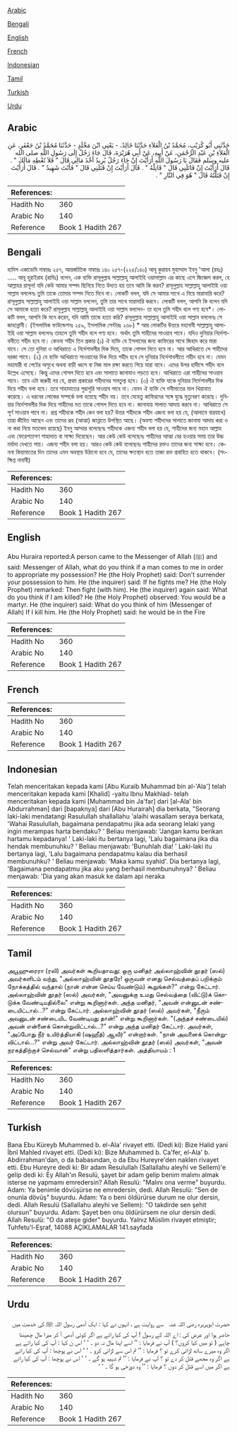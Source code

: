 [Arabic](#arabic)

[Bengali](#bengali)

[English](#english)

[French](#french)

[Indonesian](#indonesian)

[Tamil](#tamil)

[Turkish](#turkish)

[Urdu](#urdu)

## Arabic


<div dir="rtl" lang="ar" style={{fontSize:'larger',backgroundColor:'#f8f9fa',padding:20}}>
حَدَّثَنِي أَبُو كُرَيْبٍ، مُحَمَّدُ بْنُ الْعَلاَءِ حَدَّثَنَا خَالِدٌ، - يَعْنِي ابْنَ مَخْلَدٍ - حَدَّثَنَا مُحَمَّدُ بْنُ جَعْفَرٍ، عَنِ الْعَلاَءِ بْنِ عَبْدِ الرَّحْمَنِ، عَنْ أَبِيهِ، عَنْ أَبِي هُرَيْرَةَ، قَالَ جَاءَ رَجُلٌ إِلَى رَسُولِ اللَّهِ صلى الله عليه وسلم فَقَالَ يَا رَسُولَ اللَّهِ أَرَأَيْتَ إِنْ جَاءَ رَجُلٌ يُرِيدُ أَخْذَ مَالِي قَالَ ‏"‏ فَلاَ تُعْطِهِ مَالَكَ ‏"‏ ‏.‏ قَالَ أَرَأَيْتَ إِنْ قَاتَلَنِي قَالَ ‏"‏ قَاتِلْهُ ‏"‏ ‏.‏ قَالَ أَرَأَيْتَ إِنْ قَتَلَنِي قَالَ ‏"‏ فَأَنْتَ شَهِيدٌ ‏"‏ ‏.‏ قَالَ أَرَأَيْتَ إِنْ قَتَلْتُهُ قَالَ ‏"‏ هُوَ فِي النَّارِ ‏"‏ ‏.‏
</div>
<div style={{backgroundColor:'#f8f9fa',padding:20, marginBottom: 10}}><table> <thead> <tr> <th>References:</th> <th></th> </tr> </thead> <tbody><tr><td>Hadith No</td><td>360</td></tr><tr><td>Arabic No</td><td>140</td></tr><tr><td>Reference</td><td>Book 1 Hadith 267</td></tr></tbody></table></div>

## Bengali


<div dir="ltr" lang="bn" style={{fontSize:'larger',backgroundColor:'#f8f9fa',padding:20}}>
হাদিস একাডেমি নাম্বারঃ ২৫৭, আন্তর্জাতিক নাম্বারঃ ১৪০ ২৫৭-(২২৫/১৪০) আবূ কুরায়ব মুহাম্মাদ ইবনু 'আলা (রহঃ) ..... আবূ হুরাইরাহ (রাযিঃ) বলেন, এক ব্যক্তি রাসূলুল্লাহ সাল্লাল্লাহু আলাইহি ওয়াসাল্লাম এর কাছে এসে জিজ্ঞেস করল, হে আল্লাহর রাসূল! যদি কেউ আমার সম্পদ ছিনিয়ে নিতে উদ্যত হয় তবে আমি কি করব? রাসূলুল্লাহ সাল্লাল্লাহু আলাইহি ওয়া সাল্লাম বললেনঃ তুমি তাকে তোমার সম্পদ নিতে দিবে না। লোকটি বলল, যদি সে আমার সাথে এ নিয়ে মারামারি করে? রাসূলুল্লাহ সাল্লাল্লাহু আলাইহি ওয়া সাল্লাম বললেন, তুমি তার সাথে মারামারি করবে। লোকটি বলল, আপনি কি বলেন যদি সে আমাকে হত্যা করে? রাসূলুল্লাহ সাল্লাল্লাহু আলাইহি ওয়া সাল্লাম বললেন- তা হলে তুমি শহীদ বলে গণ্য হবে*। লোকটি বলল, আপনি কি মনে করেন, যদি আমি তাকে হত্যা করি? রাসূলুল্লাহ সাল্লাল্লাহু আলাইহি ওয়া সাল্লাম বললেনঃ সে জাহান্নামী। (ইসলামিক ফাউন্ডেশনঃ ২৫৯, ইসলামিক সেন্টারঃ ২৬৮) * আর লোকটির উত্তরে মহানাবী সাল্লাল্লাহু আলাইহি ওয়া সাল্লাম বললেনঃ তাহলে তুমি শহীদ বলে গণ্য হবে। অর্থাৎ তুমি শাহীদের সাওয়াব পাবে। যদিও দুনিয়ার নির্দেশাবলীতে শহীদ হবে না। কেননা শহীদ তিন প্রকার (১) ঐ ব্যক্তি যে ইসলামের জন্য কাফিরের সাথে জিহাদ করে মারা যাবে। সে তো দুনিয়া ও আখিরাতে এ নির্দেশাবলীর দিক দিয়ে, তাকে গোসল দিতে হবে না। আর আখিরাতে সে শাহীদের দরজা পাবে। (২) যে ব্যক্তি আখিরাতে সাওয়াবের দিক দিয়ে শহীদ হবে সে দুনিয়ার নির্দেশাবলীতে শহীদ হবে না। যেমন মহামারী বা পেটের অসুখে অথবা বাড়ী ধ্বসে বা নিজ মাল রক্ষা করতে গিয়ে মারা যাবে। এদের উপর হাদীসে শহীদ বলে উল্লেখ এসেছে। কিন্তু এদের গোসল দিতে হবে এবং সালাতে জানাযাও পড়তে হবে। আখিরাতে এরা শাহীদের সাওয়াব পাবে। তবে এটা জরুরী নয় যে, প্রথম প্রকারের শহীদদের সমতুল্য হবে। (৩) ঐ ব্যক্তি যাকে দুনিয়ার নির্দেশাবলীর দিক দিয়ে শহীদ বলা হবে। তবে শাহাদাতের পুরাপুরি সাওয়াব পাবে না। যেমন ঐ ব্যক্তি সে গনীমাতের মাল খিয়ানাত করেছে। এ ধরনের লোকের সম্পর্কে বলা হয়েছে শহীদ নয়। তবে যেহেতু কাফিরদের সঙ্গে যুদ্ধে মৃত্যুবরণ করেছে। দুনিয়ার নির্দেশাবলীর দিক দিয়ে শাহীদের মত তাকে গোসল দিতে হবে না। জানাযায় সালাত আদায় করবে না। আখিরাতে সে পূর্ণ সাওয়াব পাবে না। প্রশ্ন শহীদকে শহীদ কেন বলা হয়? উত্তর শহীদকে শহীদ এজন্য বলা হয় যে, (আলামে বারযাখে) তারা জীবিত আছেন এবং তাদের রূহ (আত্মা) জান্নাতে উপস্থিত আছে। (অবশ্য শহীদদের সালাতে জানাযা আদায় করা ও না করা নিয়ে মতভেদ রয়েছে) ইবনু আম্মার বলেছেনঃ শহীদকে এজন্য শহীদ বলা হয় যে, শাহীদের জন্য মহান আল্লাহ এবং ফেরেশতাগণ শাহাদাত বা সাক্ষ্য দিয়েছেন। আর কেউ কেউ বলেছেনঃ শাহীদের আত্মা বের হওয়ার সময় তার উচ্চ মর্যাদা দেখতে পায়। এজন্য শহীদ বলা হয়। আরও কেউ কেউ বলেছেনঃ শাহীদের রক্তও তাদের জন্য সাক্ষ্য হবে। কেননা কিয়ামাতের দিন তাদের এমন অবস্থায় উঠানো হবে যে, তাদের ক্ষতস্থান হতে তাজা রক্ত প্রবাহিত হতে থাকবে। (সংক্ষিপ্ত নাবাবী)
</div>
<div style={{backgroundColor:'#f8f9fa',padding:20, marginBottom: 10}}><table> <thead> <tr> <th>References:</th> <th></th> </tr> </thead> <tbody><tr><td>Hadith No</td><td>360</td></tr><tr><td>Arabic No</td><td>140</td></tr><tr><td>Reference</td><td>Book 1 Hadith 267</td></tr></tbody></table></div>

## English


<div dir="ltr" lang="en" style={{fontSize:'larger',backgroundColor:'#f8f9fa',padding:20}}>
Abu Huraira reported:A person came to the Messenger of Allah (ﷺ) and said: Messenger of Allah, what do you think if a man comes to me in order to appropriate my possession? He (the Holy Prophet) said: Don't surrender your possession to him. He (the inquirer) said: If he fights me? He (the Holy Prophet) remarked: Then fight (with him). He (the inquirer) again said: What do you think if I am killed? He (the Holy Prophet) observed: You would be a martyr. He (the inquirer) said: What do you think of him (Messenger of Allah) If I kill him. He (the Holy Prophet) said: he would be in the Fire
</div>
<div style={{backgroundColor:'#f8f9fa',padding:20, marginBottom: 10}}><table> <thead> <tr> <th>References:</th> <th></th> </tr> </thead> <tbody><tr><td>Hadith No</td><td>360</td></tr><tr><td>Arabic No</td><td>140</td></tr><tr><td>Reference</td><td>Book 1 Hadith 267</td></tr></tbody></table></div>

## French


<div dir="ltr" lang="fr" style={{fontSize:'larger',backgroundColor:'#f8f9fa',padding:20}}>

</div>
<div style={{backgroundColor:'#f8f9fa',padding:20, marginBottom: 10}}><table> <thead> <tr> <th>References:</th> <th></th> </tr> </thead> <tbody><tr><td>Hadith No</td><td>360</td></tr><tr><td>Arabic No</td><td>140</td></tr><tr><td>Reference</td><td>Book 1 Hadith 267</td></tr></tbody></table></div>

## Indonesian


<div dir="ltr" lang="id" style={{fontSize:'larger',backgroundColor:'#f8f9fa',padding:20}}>
Telah menceritakan kepada kami [Abu Kuraib Muhammad bin al-'Ala'] telah menceritakan kepada kami [Khalid] -yaitu Ibnu Makhlad- telah menceritakan kepada kami [Muhammad bin Ja'far] dari [al-Ala' bin Abdurrahman] dari [bapaknya] dari [Abu Hurairah] dia berkata, "Seorang laki-laki mendatangi Rasulullah shallallahu 'alaihi wasallam seraya berkata, 'Wahai Rasulullah, bagaimana pendapatmu jika ada seorang lelaki yang ingin merampas harta bendaku? ' Beliau menjawab: 'Jangan kamu berikan hartamu kepadanya! ' Laki-laki itu bertanya lagi, 'Lalu bagaimana jika dia hendak membunuhku? ' Beliau menjawab: 'Bunuhlah dia! ' Laki-laki itu bertanya lagi, 'Lalu bagaimana pendapatmu kalau dia berhasil membunuhku? ' Beliau menjawab: 'Maka kamu syahid'. Dia bertanya lagi, 'Bagaimana pendapatmu jika aku yang berhasil membunuhnya? ' Beliau menjawab: 'Dia yang akan masuk ke dalam api neraka
</div>
<div style={{backgroundColor:'#f8f9fa',padding:20, marginBottom: 10}}><table> <thead> <tr> <th>References:</th> <th></th> </tr> </thead> <tbody><tr><td>Hadith No</td><td>360</td></tr><tr><td>Arabic No</td><td>140</td></tr><tr><td>Reference</td><td>Book 1 Hadith 267</td></tr></tbody></table></div>

## Tamil


<div dir="ltr" lang="ta" style={{fontSize:'larger',backgroundColor:'#f8f9fa',padding:20}}>
அபூஹுரைரா (ரலி) அவர்கள் கூறியதாவது: ஒரு மனிதர் அல்லாஹ்வின் தூதர் (ஸல்) அவர்களிடம் வந்து, "அல்லாஹ்வின் தூதரே! ஒருவன் எனது செல்வத்தைப் பறிக்கும் நோக்கத்தில் வந்தால் (நான் என்ன செய்ய வேண்டும்) கூறுங்கள்?" என்று கேட்டார். அல்லாஹ்வின் தூதர் (ஸல்) அவர்கள், "அவனுக்கு உமது செல்வத்தை (விட்டு)க் கொடுக்க வேண்டியதில்லை" என்று கூறினார்கள். அந்த மனிதர், "அவன் என்னுடன் சண்டையிட்டால்...?" என்று கேட்டார். அல்லாஹ்வின் தூதர் (ஸல்) அவர்கள், "நீரும் அவனுடன் சண்டையிட வேண்டியது தான்!" என்று கூறினார்கள். "(அந்தச் சண்டையில்) அவன் என்னைக் கொன்றுவிட்டால்...?" என்று அந்த மனிதர் கேட்டார். அவர்கள், "அப்போது நீர் உயிர்த்தியாகி (ஷஹீத்) ஆவீர்" என்றார்கள். "நான் அவனைக் கொன்றுவிட்டால்...?" என்று அவர் கேட்டார். அல்லாஹ்வின் தூதர் (ஸல்) அவர்கள், "அவன் நரகத்திற்குச் செல்வான்" என்று பதிலளித்தார்கள். அத்தியாயம் : 1
</div>
<div style={{backgroundColor:'#f8f9fa',padding:20, marginBottom: 10}}><table> <thead> <tr> <th>References:</th> <th></th> </tr> </thead> <tbody><tr><td>Hadith No</td><td>360</td></tr><tr><td>Arabic No</td><td>140</td></tr><tr><td>Reference</td><td>Book 1 Hadith 267</td></tr></tbody></table></div>

## Turkish


<div dir="ltr" lang="tr" style={{fontSize:'larger',backgroundColor:'#f8f9fa',padding:20}}>
Bana Ebu Küreyb Muhammed b. el-Ala' rivayet etti. (Dedi ki): Bize Halid yani İbnî Mahled rivayet etti. (Dedi ki): Bize Muhammed b. Ca'fer, el-Ala' b. Abdirrahman'dan, o da babasından, o da Ebu Hureyre'den naklen rivayet etti. Ebu Hureyre dedi ki: Bir adam Resulullah (Sallallahu aleyhi ve Sellem)'e gelip dedi ki: Ey Allah'ın Resulü, şayet bir adam gelip benim malımı almak isterse ne yapmamı emredersin? Allah Resulü: "Malını ona verme" buyurdu. Adam: Ya benimle dövüşürse ne emredersin, dedi. Allah Resulü: "Sen de onunla dövüş" buyurdu. Adam: Ya o beni öldürürse durum ne olur dersin, dedi. Allah Resulü (Sallallahu aleyhi ve Sellem): "O takdirde sen şehit olursun" buyurdu. Adam: Şayet ben onu öldürürsem ne olur dersin dedi. Allah Resulü: "O da ateşe gider" buyurdu. Yalnız Müslim rivayet etmiştir; Tuhfetu'l-Eşraf, 14088 AÇIKLAMALAR 141.sayfada
</div>
<div style={{backgroundColor:'#f8f9fa',padding:20, marginBottom: 10}}><table> <thead> <tr> <th>References:</th> <th></th> </tr> </thead> <tbody><tr><td>Hadith No</td><td>360</td></tr><tr><td>Arabic No</td><td>140</td></tr><tr><td>Reference</td><td>Book 1 Hadith 267</td></tr></tbody></table></div>

## Urdu


<div dir="rtl" lang="ur" style={{fontSize:'larger',backgroundColor:'#f8f9fa',padding:20}}>
حضرت ابوہریرہ ‌رضی ‌اللہ ‌عنہ ‌ ‌ سے روایت ہے ، انہوں نے کہا : ایک آدمی رسول اللہ ﷺ کی خدمت میں حاضر ہوا اور عرض کی : اے اللہ کے رسول ! آپ کی کیا رائے ہے اگر کوئی آدمی آ کر میرا مال چھیننا چاہے ( تو میں کیا کروں؟ ) آپ نے فرمایا : ’’ اسے اپنا مال نہ دو ۔ ‘ ‘ اس ن کہا : آپ کی کیا رائے ہے اگر وہ میرے ساتھ لڑائی کرے تو ؟ فرمایا : ’’ تم اس سے لڑائی کرو ۔ ‘ ‘ اس نے پوچھا : آپ کی کیا رائے ہے اگر وہ مجھے قتل کر دے تو ؟ آپ نے فرمایا : ’’ تم شہید ہو گے ۔ ‘ ‘ اس نے پوچھا : آپ کی کیا رائے ہے اگر میں اسے قتل کر دوں ؟ فرمایا : ’’ وہ دوزخی ہو گا ۔ ‘ ‘
</div>
<div style={{backgroundColor:'#f8f9fa',padding:20, marginBottom: 10}}><table> <thead> <tr> <th>References:</th> <th></th> </tr> </thead> <tbody><tr><td>Hadith No</td><td>360</td></tr><tr><td>Arabic No</td><td>140</td></tr><tr><td>Reference</td><td>Book 1 Hadith 267</td></tr></tbody></table></div>